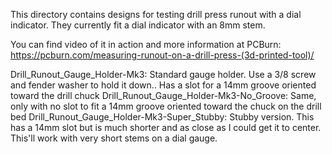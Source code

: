 This directory contains designs for testing drill press runout with a dial indicator. They currently fit a dial indicator with an 8mm stem.

You can find video of it in action and more information at PCBurn: https://pcburn.com/measuring-runout-on-a-drill-press-(3d-printed-tool)/

Drill_Runout_Gauge_Holder-Mk3: Standard gauge holder. Use a 3/8 screw and fender washer to hold it down.. Has a slot for a 14mm groove oriented toward the drill chuck
Drill_Runout_Gauge_Holder-Mk3-No_Groove: Same, only with no slot to fit a 14mm groove oriented toward the chuck on the drill bed
Drill_Runout_Gauge_Holder-Mk3-Super_Stubby: Stubby version. This has a 14mm slot but is much shorter and as close as I could get it to center. This'll work with very short stems on a dial gauge.
